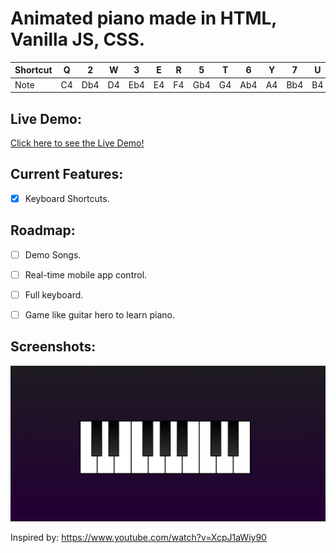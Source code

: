 # Animated piano made in HTML, Vanilla JS, CSS.

Shortcut | Q | 2 | W | 3 | E | R | 5 | T | 6 | Y | 7 | U | I | 9 | O | 0 | P 
--- | --- | --- | --- | --- | --- | --- | --- | --- | --- | --- | --- | --- | --- | --- | --- | --- | --- 
Note | C4 | Db4 | D4 | Eb4 | E4 | F4 | Gb4 | G4 | Ab4 | A4 | Bb4 | B4 | C5 | Db5 | D5 | Eb5 | E5 


## Live Demo:
[Click here to see the Live Demo!](https://wiledusc.github.io/piano-player-js/index.html) 


## Current Features:
- [x] Keyboard Shortcuts.


## Roadmap:
- [ ] Demo Songs.
- [ ] Real-time mobile app control.
- [ ] Full keyboard.
- [ ] Game like guitar hero to learn piano.


## Screenshots:
![image](./screenshots/screen1.png)

Inspired by:
https://www.youtube.com/watch?v=XcpJ1aWiy90